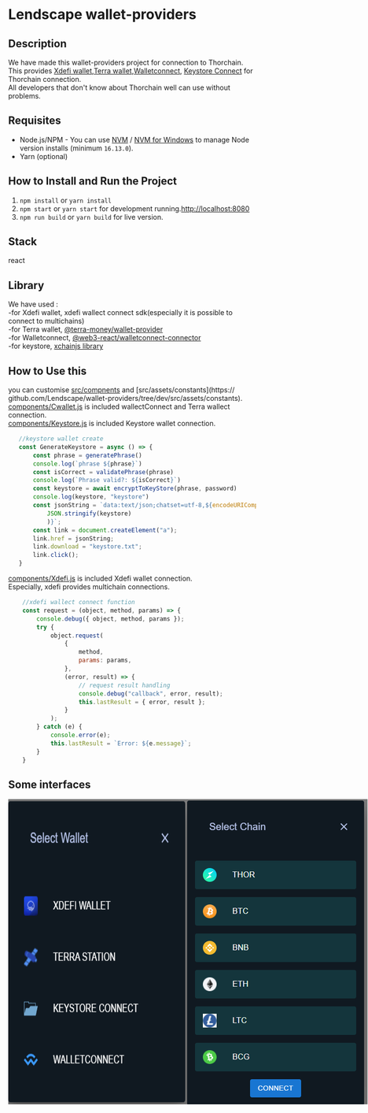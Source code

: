 # Lendscape wallet-providers

## Description 
We have made this wallet-providers project for connection to Thorchain. <br />
This provides [Xdefi wallet](https://chrome.google.com/webstore/detail/xdefi-wallet/hmeobnfnfcmdkdcmlblgagmfpfboieaf?hl=en),[Terra wallet](https://chrome.google.com/webstore/detail/terra-station-wallet/aiifbnbfobpmeekipheeijimdpnlpgpp/related),[Walletconnect](https://chrome-stats.com/d/djmlnjfkgolclllleomgpgodjkmnjoec), [Keystore Connect](https://www.file-extension.info/format/keystore#:~:text=KEYSTORE%20is%20a%20file%20extension,programs%20distributed%20for%20Windows%20platform.) for Thorchain connection.<br />
All developers that don't know about Thorchain well can use without problems.<br />

## Requisites
- Node.js/NPM - You can use [NVM](https://github.com/nvm-sh/nvm) / [NVM for Windows](https://github.com/coreybutler/nvm-windows) to manage Node version installs (minimum `16.13.0`).
- Yarn (optional)

## How to Install and Run the Project
1. `npm install` or `yarn install`
2. `npm start` or `yarn start` for development running.[http://localhost:8080](http://localhost:3000)
3. `npm run build` or `yarn build` for live version.

## Stack
 react

## Library
We have used :<br />
    -for Xdefi wallet, xdefi wallect connect sdk(especially it is possible to connect to multichains)<br />
    -for Terra wallet, [@terra-money/wallet-provider](https://www.npmjs.com/package/@terra-money/wallet-provider)<br />
    -for Walletconnect, [@web3-react/walletconnect-connector](npmjs.com/package/@web3-react/walletconnect-connector)<br />
    -for keystore, [xchainjs library](https://github.com/xchainjs/xchainjs-lib)<br />

## How to Use this
 you can customise [src/compnents](https://github.com/Lendscape/wallet-providers/tree/dev/src/components) and [src/assets/constants](https:// github.com/Lendscape/wallet-providers/tree/dev/src/assets/constants). <br />
 [components/Cwallet.js](https://github.com/Lendscape/wallet-providers/blob/dev/src/components/Cwallet.js) is included wallectConnect and Terra wallect connection.<br />
 [components/Keystore.js](https://github.com/Lendscape/wallet-providers/blob/dev/src/components/Keystore.js) is included Keystore wallet connection. <br />
 ```javascript
    //keystore wallet create
    const GenerateKeystore = async () => {
        const phrase = generatePhrase() 
        console.log(`phrase ${phrase}`)
        const isCorrect = validatePhrase(phrase)
        console.log(`Phrase valid?: ${isCorrect}`)
        const keystore = await encryptToKeyStore(phrase, password)
        console.log(keystore, "keystore")
        const jsonString = `data:text/json;chatset=utf-8,${encodeURIComponent(
            JSON.stringify(keystore)
            )}`;
        const link = document.createElement("a");
        link.href = jsonString;
        link.download = "keystore.txt";
        link.click();
    }
```
 [components/Xdefi.js](https://github.com/Lendscape/wallet-providers/blob/dev/src/components/Xdefi.js) is included Xdefi wallet connection.
 <br />
 Especially, xdefi provides multichain connections.<br />
```javascript
    //xdefi wallect connect function
    const request = (object, method, params) => {
        console.debug({ object, method, params });
        try {
            object.request(
                {
                    method,
                    params: params,
                },
                (error, result) => {
                    // request result handling
                    console.debug("callback", error, result);
                    this.lastResult = { error, result };
                }
            );
        } catch (e) {
            console.error(e);
            this.lastResult = `Error: ${e.message}`;
        }
    }
```
## Some interfaces
<div style="display:flex;">
    <img src="src/assets/img/readme/wallet.png"></img><br/>
    <img src="src/assets/img/readme/chain.png"></img>
</div>
